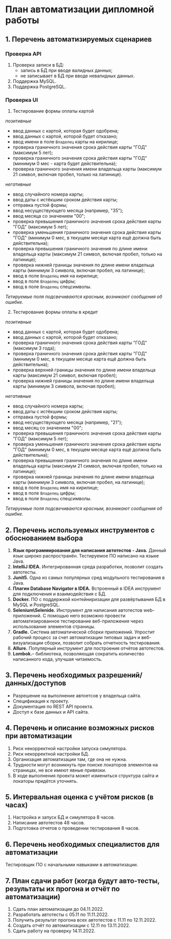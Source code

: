 # План автоматизации дипломной работы

## 1. Перечень автоматизируемых сценариев

### Проверка API

1. Проверка записи в БД:
   - запись в БД при вводе валидных данных;
   - не записывает в БД при вводе невалидных данных.
2. Поддержка MySQL.
3. Поддержка PostgreSQL.

### Проверка UI

1. Тестирование формы оплаты картой

_позитивные_

- ввод данных с картой, которая будет одобрена;
- ввод данных с картой, которой будет отказано;
- ввод имени в поле `Владелец` карты на кирилице;
- проверка граничного значения срока действия карты "ГОД" (максимум 5 лет);
- проверка граничного значения срока действия карты "ГОД" (минимум 0 мес - карта будет действительна);
- проверка граничного значения имени владельца карты (максимум 21 символ, включая пробел, только на латинице).

_негативные_

- ввод случайного номера карты;
- ввод даты с истёкшим сроком действия карты;
- отправка пустой формы;
- ввод несуществующего месяца (например, "35");
- ввод месяца со значением "00";
- проверка превышения граничного значения срока действия карты "ГОД" (максимум 5 лет);
- проверка уменьшения граничного значения срока действия карты "ГОД" (минимум 0 мес, в текущем месяце карта ещё должна быть действительна);
- проверка превышения граничного значения по длине имени владельца карты (максимум 21 символ, включая пробел, только на латинице);
- проверка нижней границы значения по длине имени владельца карты (минимум 3 символа, включая пробел, на латинице);
- ввод в поле `Владелец` имя на кирилице;
- ввод в поле `Владелец` цифры;
- ввод в поле `Владелец` спецсимволы.

_Тетируемые поля подсвечиваются красным, возникают сообщения об ошибке._

2. Тестирование формы оплаты в кредит

_позитивные_

- ввод данных с картой, которая будет одобрена;
- ввод данных с картой, которой будет отказано;
- проверка граничного значения срока действия карты "ГОД" (максимум 3 года);
- проверка граничного значения срока действия карты "ГОД" (минимум 0 мес, в текущем месяце карта ещё должна быть действительна);
- проверка верхней границы значения по длине имени владельца карты (максимум 21 символ, включая пробел);
- проверка нижней границы значения по длине имени владельца карты (минимум 3 символа, включая пробел);

_негативные_

- ввод случайного номера карты;
- ввод даты с истёкшим сроком действия карты;
- отправка пустой формы;
- ввод несуществующего месяца (например, "21");
- ввод месяц со значением "00";
- проверка превышения граничного значения срока действия карты "ГОД" (максимум 5 лет);
- проверка уменьшения граничного значения срока действия карты "ГОД" (минимум 0 мес, в текущем месяце карта ещё должна быть действительна);
- проверка превышения граничного значения по длине имени владельца карты (максимум 21 символ, включая пробел, только на латинице);
- проверка нижней границы значения по длине имени владельца карты (минимум 3 символа, включая пробел, на латинице);
- ввод в поле `Владелец` имя на кирилице;
- ввод в поле `Владелец` цифры;
- ввод в поле `Владелец` спецсимволы.

_Тетируемые поля подсвечиваются красным, возникают сообщения об ошибке._

## 2. Перечень используемых инструментов с обоснованием выбора

1. **Язык программирования для написания автотестов - Java.** Данный язык широко распространён. Тестируемое ПО написано на языке Java.
2. **IntelliJ IDEA.** Интегрированная среда разработки, позволит создать автотесты.
3. **Junit5.** Одна из самых популярных сред модульного тестирования в Java.
4. **Плагин Database Navigator в IDEA.** Встроенный в IDEA инструмент для подключения и взаимодействия с БД.
5. **Docker.** ПО с поддержкой контейниризации для развёртывания БД в MySQL и PostgreSQL.
6. **Selenium\Selenide.** Инструмент для написания автотестов web-приложений. С помощью него возможно провести автоматизированное тестирование веб-приложения через использование элементов страницы.
7. **Gradle.** Система автоматической сборки приложений. Упростит рабочий процесс за счет автоматизации типовых задач и веб-визуализации сборки, позволит собрать отчетность тестирования.
8. **Allure.** Популярный инструмент для построения отчётов автотестов.
9. **Lombok.**– библиотека, позволяющая сократить количество написанного кода, улучшая читаемость.

## 3. Перечень необходимых разрешений/данных/доступов

- Разрешение на выполнение автоетсов у владельца сайта.
- Спецификация к проекту.
- Документация по REST API проекта.
- Доступ к базе данных и API сайта.

## 4. Перечень и описание возможных рисков при автоматизации

1. Риск некорректной настройки запуска симулятора.
2. Риск некорректной настройки БД.
3. Организация автоматизации там, где она не нужна.
4. Трудности могут возникнуть при поиске локаторов элементов на страницах, не все имеют явные привязки.
5. В ходе выполнения проекта может измениться структура сайта и локаторы придётся уточнять.

## 5. Интервальная оценка с учётом рисков (в часах)

1. Настройка и запуск БД и симулятора 8 часов.
2. Написание автотестов 48 часов.
3. Подготовка отчетов о проведении тестирования 8 часов.

## 6. Перечень необходимых специалистов для автоматизации

Тестировщик ПО с начальными навыками в автоматизации.

## 7. План сдачи работ (когда будут авто-тесты, результаты их прогона и отчёт по автоматизации)

1. Сдать план автоматизации до 04.11.2022.
2. Разработать автотесты с 05.11 по 11.11.2022.
3. Получить результат прогона всех автотестов с 11.11 по 12.11.2022.
4. Создать отчёт по автоматизации с 12.11 по 13.11.2022.
5. Сдать работу на проверку 14.11.2022.
